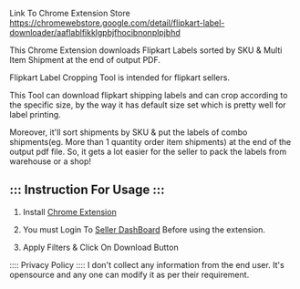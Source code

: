 Link To Chrome Extension Store
https://chromewebstore.google.com/detail/flipkart-label-downloader/aaflablfikklgpbjfhocibnonplpjbhd

This Chrome Extension downloads Flipkart Labels sorted by SKU & Multi Item Shipment at the end of output PDF.

Flipkart Label Cropping Tool is intended for flipkart sellers.

This Tool can download flipkart shipping labels and can crop according to the specific size, by the way it has default size set which is pretty well for label printing.

Moreover, it'll sort shipments by SKU & put the labels of combo shipments(eg. More than 1 quantity order item shipments) at the end of the output pdf file.
So, it gets a lot easier for the seller to pack the labels from warehouse or a shop!


::: Instruction For Usage :::
--------------------------------------------------------------------------------------------------------------------------------------
1. Install [Chrome Extension](https://chromewebstore.google.com/detail/flipkart-label-downloader/aaflablfikklgpbjfhocibnonplpjbhd)

2. You must Login To [Seller DashBoard](https://seller.flipkart.com/) Before using the extension.

3. Apply Filters & Click On Download Button


:::: Privacy Policy ::::
I don't collect any information from the end user.
It's opensource and any one can modify it as per their requirement.